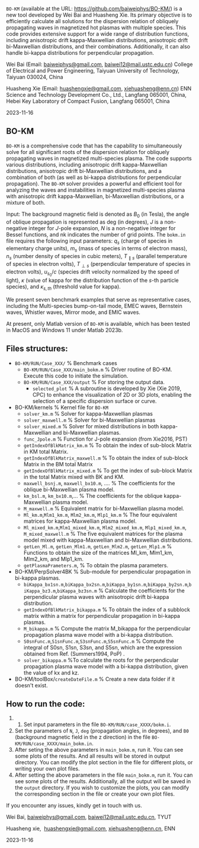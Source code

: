 ``BO-KM`` (available at the URL: https://github.com/baiweiphys/BO-KM/) is a new tool developed by Wei Bai and Huasheng Xie. Its primary objective is to efficiently calculate all solutions for the dispersion relation of obliquely propagating waves in magnetized hot plasmas with multiple species. This code provides extensive support for a wide range of distribution functions, including anisotropic drift kappa-Maxwellian distributions, anisotropic drift bi-Maxwellian distributions, and their combinations. Additionally, it can also handle bi-kappa distributions for perpendicular propagation.

Wei Bai (Email: baiweiphys@gmail.com, baiwei12@mail.ustc.edu.cn)
College of Electrical and Power Engineering, Taiyuan University of Technology, Taiyuan 030024, China

Huasheng Xie (Email: huashengxie@gmail.com, xiehuasheng@enn.cn)
ENN Science and Technology Development Co., Ltd., Langfang 065001, China,
Hebei Key Laboratory of Compact Fusion, Langfang 065001, China

2023-11-16

## BO-KM

``BO-KM`` is a comprehensive code that has the capability to simultaneously solve for all significant roots of the dispersion relation for obliquely propagating waves in magnetized multi-species plasma. The code supports various distributions, including anisotropic drift kappa-Maxwellian distributions, anisotropic drift bi-Maxwellian distributions, and a combination of both (as well as bi-kappa distributions for perpendicular propagation). The ``BO-KM`` solver provides a powerful and efficient tool for analyzing the waves and instabilities in magnetized multi-species plasma with anisotropic drift kappa-Maxwellian, bi-Maxwellian distributions, or a mixture of both.

Input: The background magnetic field is denoted as $B_0$ (in Tesla), the angle of oblique propagation is represented as deg (in degrees), $J$ is a non-negative integer for $J$-pole expansion, $N$ is a non-negative integer for Bessel functions, and nk indicates the number of grid points.
The ``bokm.in`` file requires the following input parameters: $q_s$ (charge of species in elementary charge units), $m_s$ (mass of species in terms of electron mass), $n_s$ (number density of species in cubic meters), $T_{\parallel s}$ (parallel temperature of species in electron volts), $T_{\perp s}$ (perpendicular temperature of species in electron volts), $u_{s_0}/c$ (species drift velocity normalized by the speed of light), $\kappa$ (value of kappa for the distribution function of the $s$-th particle species), and $\kappa_{s,th}$ (threshold value for kappa).

We present seven benchmark examples that serve as representative cases, including the Multi-species bump-on-tail mode, EMEC waves, Bernstein waves, Whistler waves, Mirror mode, and EMIC waves.

At present, only Matlab version of ``BO-KM`` is available, which has been tested in MacOS and Windows 11 under Matlab 2023b.

## Files structures:

- ``BO-KM/RUN/Case_XXX/``    %  Benchmark  cases 
	- ``BO-KM/RUN/Case_XXX/main_bokm.m``    % Driver routine of BO-KM. Execute this code to initiate the simulation.
	- ``BO-KM/RUN/Case_XXX/output`` % For storing the output data.
		- ``selected_plot``  % A subroutine is developed by Xie (Xie 2019, CPC) to enhance the visualization of 2D or 3D plots, enabling the selection of a specific dispersion surface or curve.
- BO-KM/kernels                        %  Kernel file for ``BO-KM``
	- ``solver_km.m``                   % Solver for kappa-Maxwellian plasmas
	 - ``solver_maxwell.m``        % Solver for bi-Maxwellian plasmas
	 - ``solver_mixed.m``            % Solver for mixed distributions in both kappa-Maxwellian and bi-Maxwellian plasmas.
	 - ``func_Jpole.m``                % Function for J-pole expansion (from Xie2016, PST)
	 - ``getIndexOfBlkMatrix_km.m``  % To obtain the index of sub-block Matrix in KM total Matrix.
	 -  ``getIndexOfBlkMatrix_maxwell.m``    % To obtain the index of sub-block Matrix in the BM total Matrix
	 - ``getIndexOfBlkMatrix_mixed.m``          % To get the index of sub-block Matrix in the total Matrix mixed with BK and KM.
	 - ``maxwell_bsnj.m``, ``maxwell_bx10.m``, ....  % The coefficients for the oblique bi-Maxwellian plasma model.
	 - ``km_bsl.m``, ``km_bx10.m``,...  % The coefficients for the oblique kappa-Maxwellian plasma model.
	 - ``M_maxwell.m``   % Equivalent matrix for bi-Maxwellian plasma model.
	 - ``Ml_km.m``,``Mlm1_km.m``, ``Mlm2_km.m``, ``Mlp1_km.m``  % The four equivalent matrices for kappa-Maxwellian plasma model.
	 - ``Ml_mixed_km.m``,``Mlm1_mixed_km.m``, ``Mlm2_mixed_km.m``, ``Mlp1_mixed_km.m``, ``M_mixed_maxwell.m``  % The five equivalent matrices for the plasma model mixed with kappa-Maxwellian and bi-Maxwellian distributions.
	 - ``getLen_Ml.m``, ``getLen_Mlm1.m``, ``getLen_Mlm2.m``, ``getLen_Mlp1.m``  % Functions to obtain the size of the matrices Ml_km, Mlm1_km, Mlm2_km, and Mlp1_km.
	 - ``getPlasmaPrameters.m``, % To obtain the plasma parameters.
- BO-KM/PerpSolver4BK  % Sub-module for perpendicular propagation in bi-kappa plasmas.
	- ``biKappa_bx1sn.m``,``biKappa_bx2sn.m``,``biKappa_by1sn.m``,``biKappa_by2sn.m``,``biKappa_bz3.m``,``biKappa_bz3sn.m``  % Calculate the coefficients for the perpendicular plasma waves with anisotropic drift bi-kappa distribution.
	- ``getIndexOfBlkMatrix_bikappa.m`` % To obtain the index of a subblock matrix within a matrix for perpendicular propagation in bi-kappa plasmas.
	- ``M_bikappa.m``  % Compute the matrix M_bikappa for the perpendicular propagation plasma wave model with a bi-kappa distribution.
	- ``S0snFunc.m``,``S1snFunc.m``,``S3snFunc.m``,``S5snFunc.m``  % Compute the integral of S0sn, S1sn, S3sn, and S5sn, which are the expression obtained from Ref. (Summers1994, PoP) .
	- ``solver_bikappa.m``   %To calculate the roots for the perpendicular propagation plasma wave model with a bi-kappa distribution, given the value of kx and kz.
- BO-KM/toolBox/``createDateFile.m`` % Create a new data folder if it doesn't exist.

## How to run the code:

1. 1. Set input parameters in the file ``BO-KM/RUN/case_XXXX/bokm.i``.
2. Set the parameters of ``N``, ``J``, ``deg`` (propagation angles, in degrees), and ``B0`` (background magnetic field in the z direction) in the file ``BO-KM/RUN/case_XXXX/main_bokm.in``.
3. After seting the above parameters in ``main_bokm.m``, run it. You can see some plots of the results. And all results will be stored in output directory. You can modify the plot section in the file  for different plots, or writing your own plot files.
4. After setting the above parameters in the file ``main_bokm.m``, run it. You can see some plots of the results. Additionally, all the output will be saved in the ``output`` directory. If you wish to customize the plots, you can modify the corresponding section in the file or create your own plot files.

If you encounter any issues, kindly get in touch with us.

Wei Bai, baiweiphys@gmail.com, baiwei12@mail.ustc.edu.cn, TYUT

Huasheng xie,  huashengxie@gmail.com, xiehuasheng@enn.cn, ENN

2023-11-16 


